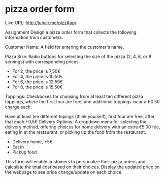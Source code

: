 # pizza order form

Live URL: http://jubair.me/pizzApp/

Assignment
Design a pizza order form that collects the following information from customers:
 

Customer Name: A field for entering the customer's name.

Pizza Size: Radio buttons for selecting the size of the pizza (2, 4, 6, or 8 servings) with corresponding prices.

- For 2, the price is 7,50€
- For 4, the price is 10,50€
- For 6, the price is 12,50€
- For 8, the price is 15,50€

Toppings: Checkboxes for choosing from at least ten different pizza toppings, where the first four are free, and additional toppings incur a €0.50 charge each.

Have at least ten different topings (think yourself), first four are free, after that each +0,5€
Delivery Options: A dropdown menu for selecting the delivery method, offering choices for home delivery with an extra €5.00 fee, eating in at the restaurant, or picking up the food from the restaurant.

- Delivery home, +5€
- Eat in
- Pickup food 

This form will enable customers to personalize their pizza orders and calculate the total cost based on their choices. Display the updated price on the webpage to see price change/update on each choice. 
